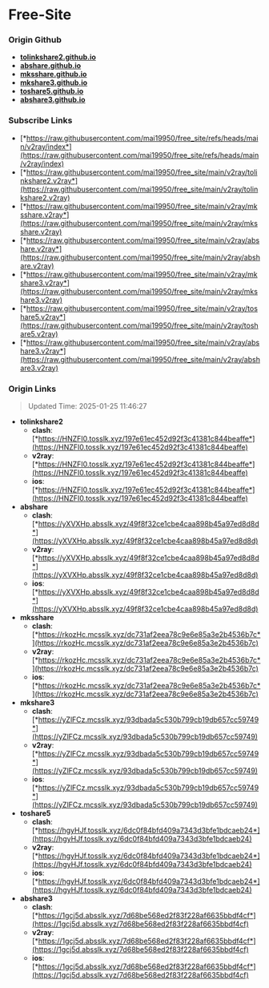 # Free-Site

### Origin Github

- [**tolinkshare2.github.io**](https://github.com/tolinkshare2/tolinkshare2.github.io)
- [**abshare.github.io**](https://github.com/abshare/abshare.github.io)
- [**mksshare.github.io**](https://github.com/mksshare/mksshare.github.io)
- [**mkshare3.github.io**](https://github.com/mkshare3/mkshare3.github.io)
- [**toshare5.github.io**](https://github.com/toshare5/toshare5.github.io)
- [**abshare3.github.io**](https://github.com/abshare3/abshare3.github.io)

### Subscribe Links

- [*https://raw.githubusercontent.com/mai19950/free_site/refs/heads/main/v2ray/index*](https://raw.githubusercontent.com/mai19950/free_site/refs/heads/main/v2ray/index)
- [*https://raw.githubusercontent.com/mai19950/free_site/main/v2ray/tolinkshare2.v2ray*](https://raw.githubusercontent.com/mai19950/free_site/main/v2ray/tolinkshare2.v2ray)
- [*https://raw.githubusercontent.com/mai19950/free_site/main/v2ray/mksshare.v2ray*](https://raw.githubusercontent.com/mai19950/free_site/main/v2ray/mksshare.v2ray)
- [*https://raw.githubusercontent.com/mai19950/free_site/main/v2ray/abshare.v2ray*](https://raw.githubusercontent.com/mai19950/free_site/main/v2ray/abshare.v2ray)
- [*https://raw.githubusercontent.com/mai19950/free_site/main/v2ray/mkshare3.v2ray*](https://raw.githubusercontent.com/mai19950/free_site/main/v2ray/mkshare3.v2ray)
- [*https://raw.githubusercontent.com/mai19950/free_site/main/v2ray/toshare5.v2ray*](https://raw.githubusercontent.com/mai19950/free_site/main/v2ray/toshare5.v2ray)
- [*https://raw.githubusercontent.com/mai19950/free_site/main/v2ray/abshare3.v2ray*](https://raw.githubusercontent.com/mai19950/free_site/main/v2ray/abshare3.v2ray)

### Origin Links

> Updated Time: 2025-01-25 11:46:27

- **tolinkshare2**
  - **clash**: [*https://HNZFI0.tosslk.xyz/197e61ec452d92f3c41381c844beaffe*](https://HNZFI0.tosslk.xyz/197e61ec452d92f3c41381c844beaffe)
  - **v2ray**: [*https://HNZFI0.tosslk.xyz/197e61ec452d92f3c41381c844beaffe*](https://HNZFI0.tosslk.xyz/197e61ec452d92f3c41381c844beaffe)
  - **ios**: [*https://HNZFI0.tosslk.xyz/197e61ec452d92f3c41381c844beaffe*](https://HNZFI0.tosslk.xyz/197e61ec452d92f3c41381c844beaffe)
- **abshare**
  - **clash**: [*https://yXVXHp.absslk.xyz/49f8f32ce1cbe4caa898b45a97ed8d8d*](https://yXVXHp.absslk.xyz/49f8f32ce1cbe4caa898b45a97ed8d8d)
  - **v2ray**: [*https://yXVXHp.absslk.xyz/49f8f32ce1cbe4caa898b45a97ed8d8d*](https://yXVXHp.absslk.xyz/49f8f32ce1cbe4caa898b45a97ed8d8d)
  - **ios**: [*https://yXVXHp.absslk.xyz/49f8f32ce1cbe4caa898b45a97ed8d8d*](https://yXVXHp.absslk.xyz/49f8f32ce1cbe4caa898b45a97ed8d8d)
- **mksshare**
  - **clash**: [*https://rkozHc.mcsslk.xyz/dc731af2eea78c9e6e85a3e2b4536b7c*](https://rkozHc.mcsslk.xyz/dc731af2eea78c9e6e85a3e2b4536b7c)
  - **v2ray**: [*https://rkozHc.mcsslk.xyz/dc731af2eea78c9e6e85a3e2b4536b7c*](https://rkozHc.mcsslk.xyz/dc731af2eea78c9e6e85a3e2b4536b7c)
  - **ios**: [*https://rkozHc.mcsslk.xyz/dc731af2eea78c9e6e85a3e2b4536b7c*](https://rkozHc.mcsslk.xyz/dc731af2eea78c9e6e85a3e2b4536b7c)
- **mkshare3**
  - **clash**: [*https://yZlFCz.mcsslk.xyz/93dbada5c530b799cb19db657cc59749*](https://yZlFCz.mcsslk.xyz/93dbada5c530b799cb19db657cc59749)
  - **v2ray**: [*https://yZlFCz.mcsslk.xyz/93dbada5c530b799cb19db657cc59749*](https://yZlFCz.mcsslk.xyz/93dbada5c530b799cb19db657cc59749)
  - **ios**: [*https://yZlFCz.mcsslk.xyz/93dbada5c530b799cb19db657cc59749*](https://yZlFCz.mcsslk.xyz/93dbada5c530b799cb19db657cc59749)
- **toshare5**
  - **clash**: [*https://hgyHJf.tosslk.xyz/6dc0f84bfd409a7343d3bfe1bdcaeb24*](https://hgyHJf.tosslk.xyz/6dc0f84bfd409a7343d3bfe1bdcaeb24)
  - **v2ray**: [*https://hgyHJf.tosslk.xyz/6dc0f84bfd409a7343d3bfe1bdcaeb24*](https://hgyHJf.tosslk.xyz/6dc0f84bfd409a7343d3bfe1bdcaeb24)
  - **ios**: [*https://hgyHJf.tosslk.xyz/6dc0f84bfd409a7343d3bfe1bdcaeb24*](https://hgyHJf.tosslk.xyz/6dc0f84bfd409a7343d3bfe1bdcaeb24)
- **abshare3**
  - **clash**: [*https://1gcj5d.absslk.xyz/7d68be568ed2f83f228af6635bbdf4cf*](https://1gcj5d.absslk.xyz/7d68be568ed2f83f228af6635bbdf4cf)
  - **v2ray**: [*https://1gcj5d.absslk.xyz/7d68be568ed2f83f228af6635bbdf4cf*](https://1gcj5d.absslk.xyz/7d68be568ed2f83f228af6635bbdf4cf)
  - **ios**: [*https://1gcj5d.absslk.xyz/7d68be568ed2f83f228af6635bbdf4cf*](https://1gcj5d.absslk.xyz/7d68be568ed2f83f228af6635bbdf4cf)

